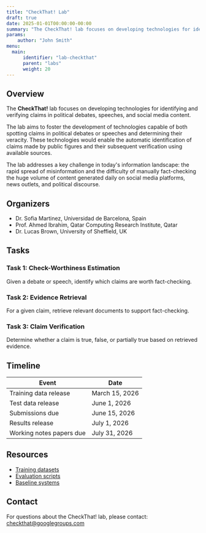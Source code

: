 ```yaml
---
title: "CheckThat! Lab"
draft: true
date: 2025-01-01T00:00:00-00:00
summary: "The CheckThat! lab focuses on developing technologies for identifying and verifying claims in political debates, speeches, and social media content."
params:
    author: "John Smith"
menu:
  main:
      identifier: "lab-checkthat"
      parent: "labs"
      weight: 20
---
```


## Overview

The **CheckThat!** lab focuses on developing technologies for identifying and verifying claims in political debates, speeches, and social media content.

The lab aims to foster the development of technologies capable of both spotting claims in political debates or speeches and determining their veracity. These technologies would enable the automatic identification of claims made by public figures and their subsequent verification using available sources.

The lab addresses a key challenge in today's information landscape: the rapid spread of misinformation and the difficulty of manually fact-checking the huge volume of content generated daily on social media platforms, news outlets, and political discourse.

## Organizers

- Dr. Sofia Martinez, Universidad de Barcelona, Spain
- Prof. Ahmed Ibrahim, Qatar Computing Research Institute, Qatar
- Dr. Lucas Brown, University of Sheffield, UK

## Tasks

### Task 1: Check-Worthiness Estimation

Given a debate or speech, identify which claims are worth fact-checking.

### Task 2: Evidence Retrieval

For a given claim, retrieve relevant documents to support fact-checking.

### Task 3: Claim Verification

Determine whether a claim is true, false, or partially true based on retrieved evidence.

## Timeline

| Event | Date |
|-------|------|
| Training data release | March 15, 2026 |
| Test data release | June 1, 2026 |
| Submissions due | June 15, 2026 |
| Results release | July 1, 2026 |
| Working notes papers due | July 31, 2026 |

## Resources

- [Training datasets](https://github.com/checkthat-lab/datasets2026)
- [Evaluation scripts](https://github.com/checkthat-lab/eval2026)
- [Baseline systems](https://github.com/checkthat-lab/baselines2026)

## Contact

For questions about the CheckThat! lab, please contact: checkthat@googlegroups.com